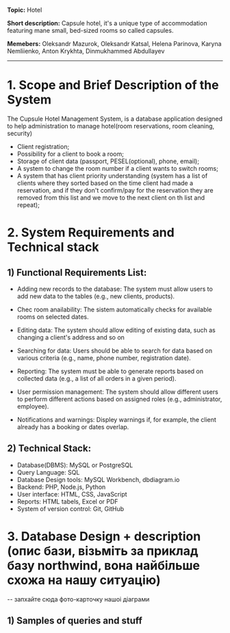 **Topic:** Hotel

**Short description:** Capsule hotel, it's a unique type of accommodation featuring mane small, bed-sized rooms so called capsules.

**Memebers:** Oleksandr Mazurok, Oleksandr Katsal, Helena Parinova, Karyna Nemliienko, Anton Krykhta, Dinmukhammed Abdullayev 

---

# 1. Scope and Brief Description of the System
The Cupsule Hotel Management System, is a database application designed to help administration to manage hotel(room reservations, room cleaning, security) 

- Client registration;
- Possibility for a client to book a room;
- Storage of client data (passport, PESEL(optional), phone, email);
- A system to change the room number if a client wants to switch rooms;
- A system that has client priority understanding (system has a list of clients where they sorted based on the time client had made a reservation, and if they don't confirm/pay for the reservation they are removed from this list and we move to the next client on th list and repeat);

# 2. System Requirements and Technical stack
## 1) Functional Requirements List:

- Adding new records to the database: 
The system must allow users to add new data to the tables (e.g., new clients, products).

- Chec room anailability:
The sistem automatically checks for available rooms on selected dates.

- Editing data: 
The system should allow editing of existing data, such as changing a client's address and so on

- Searching for data: 
Users should be able to search for data based on various criteria (e.g., name, phone number, registration date).

- Reporting: 
The system must be able to generate reports based on collected data (e.g., a list of all orders in a given period).

- User permission management: 
The system should allow different users to perform different actions based on assigned roles (e.g., administrator, employee).

- Notifications and warnings:
Displey warnings if, for example, the client already has a booking or dates overlap.


## 2) Technical Stack:

- Database(DBMS): MySQL or PostgreSQL
- Query Language: SQL
- Database Design tools: MySQL Workbench, dbdiagram.io
- Backend: PHP, Node.js, Python
- User interface: HTML, CSS, JavaScript
- Reports: HTML tabels, Excel or PDF
- System of version control: Git, GitHub 

# 3. Database Design + description (опис бази, візьміть за приклад базу northwind, вона найбільше схожа на нашу ситуацію)
-- запхайте сюда фото-карточку нашоі діаграми

## 1) Samples of queries and stuff
